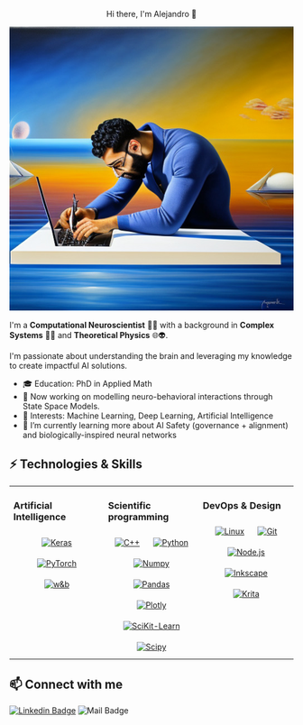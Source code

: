 <p align="center">
  Hi there, I'm Alejandro 👋
</p>

<p align="center">
  <img src="CoverImage.jpeg"/>
</p>

I'm a **Computational Neuroscientist** 🤖🧠 with a background in **Complex Systems** 👾➰ and **Theoretical Physics** 🌐👽. 

I'm passionate about understanding the brain and leveraging my knowledge to create impactful AI solutions.

- 🎓 Education: PhD in Applied Math
- 💼 Now working on modelling neuro-behavioral interactions through State Space Models.
- 🧠 Interests: Machine Learning, Deep Learning, Artificial Intelligence
- 🌱 I’m currently learning more about AI Safety (governance + alignment) and biologically-inspired neural networks

## ⚡ Technologies & Skills

<table><tr><td valign="top" width="33%">

### Artificial Intelligence  
<div align="center">  
<a href="https://reactjs.org/" target="_blank"><img style="margin: 10px" src="https://img.shields.io/badge/Keras-FF0000?style=plastic&logo=keras&logoColor=white" alt="Keras" height="20" /></a>  
<a href="https://getbootstrap.com/docs/3.4/javascript/" target="_blank"><img style="margin: 10px" src="https://img.shields.io/badge/PyTorch-EE4C2C?style=plastic&logo=pytorch&logoColor=white" alt="PyTorch" height="20" /></a>  
<a href="https://www.w3schools.com/css/" target="_blank"><img style="margin: 10px" src="https://img.shields.io/badge/Weights_&_Biases-FFBE00?style=plastic&logo=WeightsAndBiases&logoColor=white" alt="w&b" height="20" /></a>  
</td><td valign="top" width="33%">


### Scientific programming
<div align="center">  
<a href="https://www.cplusplus.com/" target="_blank"><img style="margin: 10px" src="https://profilinator.rishav.dev/skills-assets/cplusplus-original.svg" alt="C++" height="20" /></a>  
<a href="https://www.python.org/" target="_blank"><img style="margin: 10px" src="https://profilinator.rishav.dev/skills-assets/python-original.svg" alt="Python" height="20" /></a>
<a href="https://www.python.org/" target="_blank"><img style="margin: 10px" src="https://img.shields.io/badge/Numpy-777BB4?style=plastic&logo=numpy&logoColor=white" alt="Numpy" height="20" /></a>
<a href="https://www.python.org/" target="_blank"><img style="margin: 10px" src="https://img.shields.io/badge/Pandas-2C2D72?style=plastic&logo=pandas&logoColor=white" alt="Pandas" height="20" /></a>
<a href="https://www.python.org/" target="_blank"><img style="margin: 10px" src="https://img.shields.io/badge/Plotly-239120?style=plastic&logo=plotly&logoColor=white" alt="Plotly" height="20" /></a>
<a href="https://www.python.org/" target="_blank"><img style="margin: 10px" src="https://img.shields.io/badge/scikit_learn-F7931E?style=plastic&logo=scikit-learn&logoColor=white" alt="SciKit-Learn" height="20" /></a>
<a href="https://www.python.org/" target="_blank"><img style="margin: 10px" src="https://img.shields.io/badge/SciPy-654FF0?style=plastic&logo=SciPy&logoColor=white" alt="Scipy" height="20" /></a> 
</div>
</td><td valign="top" width="33%">


### DevOps & Design
<div align="center">  
<a href="https://www.linux.org/" target="_blank"><img style="margin: 10px" src="https://profilinator.rishav.dev/skills-assets/linux-original.svg" alt="Linux" height="20" /></a>  
<a href="https://github.com/" target="_blank"><img style="margin: 10px" src="https://img.shields.io/badge/GIT-E44C30?style=plastic&logo=git&logoColor=white" alt="Git" height="20" /></a>
<a href="https://nodejs.org/" target="_blank"><img style="margin: 10px" src="https://img.shields.io/badge/Node.js-339933?style=plastic&logo=nodedotjs&logoColor=white" alt="Node.js" height="20" /></a>  
<a href="https://github.com/" target="_blank"><img style="margin: 10px" src="https://img.shields.io/badge/Inkscape-000000?style=plastic&logo=Inkscape&logoColor=white" alt="Inkscape" height="20" /></a>
<a href="https://nodejs.org/" target="_blank"><img style="margin: 10px" src="https://img.shields.io/badge/Krita-203759?style=plastic&logo=krita&logoColor=EEF37B" alt="Krita" height="20" /></a>  
  
</td></tr></table>  

## 📫 Connect with me
[![Linkedin Badge](https://img.shields.io/badge/LinkedIn-blue?logo=linkedin&logoColor=white&style=plastic)](https://www.linkedin.com/in/alejandro-tlaie/) 
![Mail Badge](https://img.shields.io/badge/Gmail-D14836?style=plastic&logo=gmail&logoColor=white)<a href="mailto:atboria@gmail.com"> </a>
